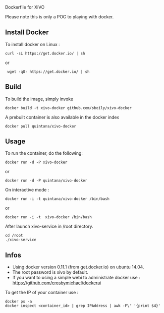 Dockerfile for XiVO

Please note this is only a POC to playing with docker.

## Install Docker

To install docker on Linux :

    curl -sL https://get.docker.io/ | sh
 
 or
 
     wget -qO- https://get.docker.io/ | sh

## Build

To build the image, simply invoke

    docker build -t xivo-docker github.com/sboily/xivo-docker

A prebuilt container is also available in the docker index

    docker pull quintana/xivo-docker
  
## Usage

To run the container, do the following:

    docker run -d -P xivo-docker

or

    docker run -d -P quintana/xivo-docker
    
On interactive mode :

    docker run -i -t quintana/xivo-docker /bin/bash

or

    docker run -i -t  xivo-docker /bin/bash

After launch xivo-service in /root directory.

    cd /root
    ./xivo-service

## Infos

- Using docker version 0.11.1 (from get.docker.io) on ubuntu 14.04.
- The root password is xivo by default.
- If you want to using a simple webi to administrate docker use : https://github.com/crosbymichael/dockerui

To get the IP of your container use :

    docker ps -a
    docker inspect <container_id> | grep IPAddress | awk -F\" '{print $4}'
